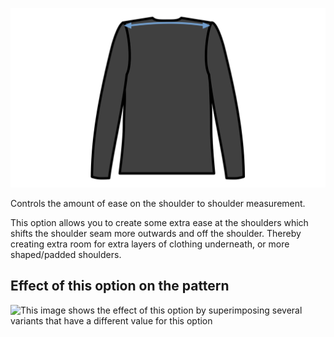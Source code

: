 ![Shoulder ease](./shoulderease.svg)

Controls the amount of ease on the shoulder to shoulder measurement.

This option allows you to create some extra ease at the shoulders which shifts
the shoulder seam more outwards and off the shoulder. Thereby creating extra room
for extra layers of clothing underneath, or more shaped/padded shoulders.

## Effect of this option on the pattern

![This image shows the effect of this option by superimposing several variants that have a different value for this option](simon\_shoulderease\_sample.svg "Effect of this option on the pattern")
